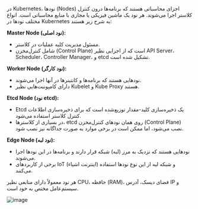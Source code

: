 در Kubernetes، نودها (Nodes) اجزای محاسباتی هستند که برنامه‌ها درون کنترل کلاستر اجرا می‌شوند. هر نود یک ماشین فیزیکی یا مجازی با منابع محاسباتی است. انواع مختلف نودها در Kubernetes به شرح زیر هستند:

**Master Node (نود اصلی):**
   - مسئول مدیریت کلیه عملیات در کلاستر.
   - شامل کنترل‌مخزن (Control Plane) است که از اجزایی نظیر API Server، Scheduler، Controller Manager، و etcd تشکیل شده است.

**Worker Node (نود کارگر):**
   - نودهایی هستند که برنامه‌ها و کانتینرها در آنها اجرا می‌شوند.
   - دارای کامپوننت‌هایی نظیر Kubelet و Kube Proxy هستند.

**Etcd Node (نود etcd):**
   - Etcd یک ذخیره‌سازی کلید-مقدار توزیع‌شده است که برای ذخیره‌سازی اطلاعات کنترل کلاستر استفاده می‌شود.
   - در بسیاری از کلاسترها، etcd روی همان نودهای کنترل‌مخزن (Control Plane) نصب می‌شود، اما ممکن است در برخی موارد به صورت جداگانه نیز نصب شود.

**Edge Node (نود لبه):**
   - نودهایی هستند که نزدیک به مرز (لبه) شبکه قرار دارند و برنامه‌ها در این نودها اجرا می‌شوند.
   - برخی از کاربردهای IoT (اینترنت اشیاء) و شبکه لبه از این نوع نودها استفاده می‌کنند.


هر نود معمولاً دارای منابعی نظیر CPU، حافظه (RAM)، فضای دیسک، آدرس IP و سیستم‌عامل مختص به خود است.


![image](https://github.com/milad6745/Kubernetes/assets/113288076/868ac1d3-b38c-4a27-b576-92d7ea00f827)

